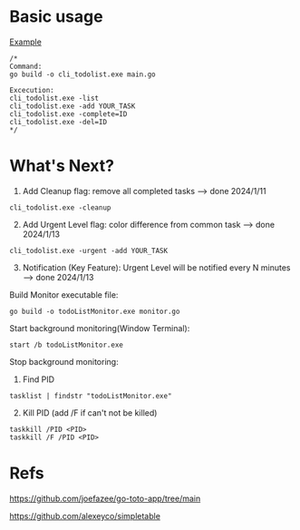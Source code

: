 # Basic usage
[Example](/repo_img/example.jpg)
```
/*
Command:
go build -o cli_todolist.exe main.go

Excecution:
cli_todolist.exe -list
cli_todolist.exe -add YOUR_TASK
cli_todolist.exe -complete=ID
cli_todolist.exe -del=ID
*/
```
# What's Next?

1. Add Cleanup flag: remove all completed tasks --> done 2024/1/11
```
cli_todolist.exe -cleanup
```
2. Add Urgent Level flag: color difference from common task --> done 2024/1/13
```
cli_todolist.exe -urgent -add YOUR_TASK
```
3. Notification (Key Feature): Urgent Level will be notified every N minutes --> done 2024/1/13


Build Monitor executable file:
```
go build -o todoListMonitor.exe monitor.go
```

Start background monitoring(Window Terminal):
```
start /b todoListMonitor.exe
```

Stop background monitoring:

1. Find PID
```
tasklist | findstr "todoListMonitor.exe"
```

2. Kill PID (add /F if can't not be killed)
```
taskkill /PID <PID>
taskkill /F /PID <PID>
```

# Refs
https://github.com/joefazee/go-toto-app/tree/main

https://github.com/alexeyco/simpletable
